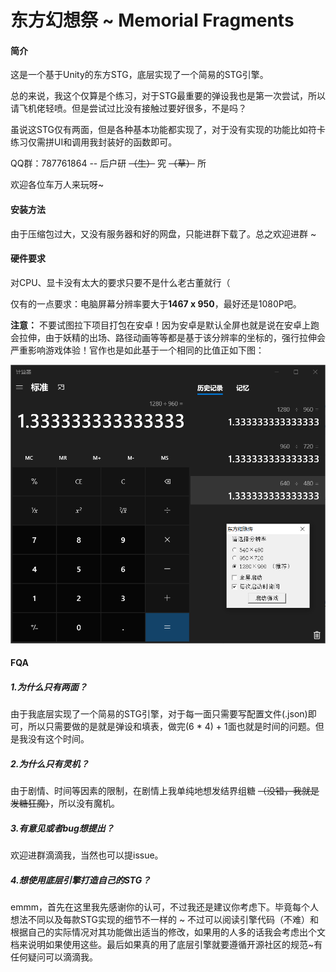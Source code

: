 # 东方幻想祭 ~ Memorial Fragments

#### 简介
这是一个基于Unity的东方STG，底层实现了一个简易的STG引擎。

总的来说，我这个仅算是个练习，对于STG最重要的弹设我也是第一次尝试，所以请飞机佬轻喷。但是尝试过比没有接触过要好很多，不是吗？

虽说这STG仅有两面，但是各种基本功能都实现了，对于没有实现的功能比如符卡练习仅需拼UI和调用我封装好的函数即可。

QQ群：787761864   -- 后户研 ~~（生）~~ 究  ~~（草）~~ 所

欢迎各位车万人来玩呀~



#### 安装方法

由于压缩包过大，又没有服务器和好的网盘，只能进群下载了。总之欢迎进群 ~



#### 硬件要求

对CPU、显卡没有太大的要求只要不是什么老古董就行（

仅有的一点要求：电脑屏幕分辨率要大于**1467 x 950**，最好还是1080P吧。

**注意：** 不要试图拉下项目打包在安卓！因为安卓是默认全屏也就是说在安卓上跑会拉伸，由于妖精的出场、路径动画等等都是基于该分辨率的坐标的，强行拉伸会严重影响游戏体验！官作也是如此基于一个相同的比值正如下图：

![](blob/master/calc.png)



#### FQA

##### 1.为什么只有两面？

由于我底层实现了一个简易的STG引擎，对于每一面只需要写配置文件(.json)即可，所以只需要做的是就是弹设和填表，做完(6 * 4) + 1面也就是时间的问题。但是我没有这个时间。



#####  2.为什么只有灵机？

由于剧情、时间等因素的限制，在剧情上我单纯地想发结界组糖 ~~（没错，我就是发糖狂魔）~~，所以没有魔机。



##### 3.有意见或者bug想提出？

欢迎进群滴滴我，当然也可以提issue。



##### 4.想使用底层引擎打造自己的STG？

emmm，首先在这里我先感谢你的认可，不过我还是建议你考虑下。毕竟每个人想法不同以及每款STG实现的细节不一样的 ~ 不过可以阅读引擎代码（不难）和根据自己的实际情况对其功能做出适当的修改，如果用的人多的话我会考虑出个文档来说明如果使用这些。最后如果真的用了底层引擎就要遵循开源社区的规范~有任何疑问可以滴滴我。



